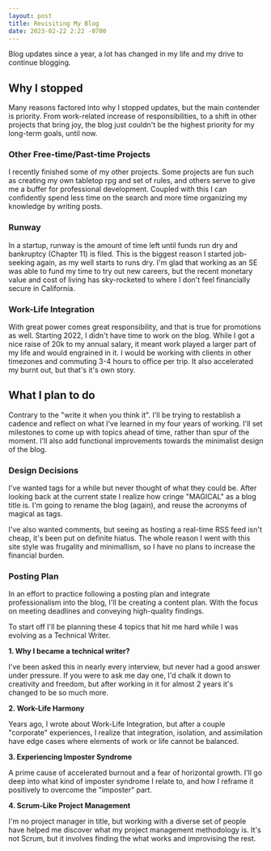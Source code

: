 ```yaml
---
layout: post
title: Revisiting My Blog
date: 2023-02-22 2:22 -0700
---
```

Blog updates since a year, a lot has changed in my life and my drive to continue blogging.

## Why I stopped

Many reasons factored into why I stopped updates, but the main contender is priority. From work-related increase of responsibilities, to a shift in other projects that bring joy, the blog just couldn't be the highest priority for my long-term goals, until now.

### Other Free-time/Past-time Projects

I recently finished some of my other projects. Some projects are fun such as creating my own tabletop rpg and set of rules, and others serve to give me a buffer for professional development. Coupled with this I can confidently spend less time on the search and more time organizing my knowledge by writing posts.

### Runway

In a startup, runway is the amount of time left until funds run dry and bankruptcy (Chapter 11) is filed. This is the biggest reason I started job-seeking again, as my well starts to runs dry. I'm glad that working as an SE was able to fund my time to try out new careers, but the recent monetary value and cost of living has sky-rocketed to where I don't feel financially secure in California.

### Work-Life Integration

With great power comes great responsibility, and that is true for promotions as well. Starting 2022, I didn't have time to work on the blog. While I got a nice raise of 20k to my annual salary, it meant work played a larger part of my life and would engrained in it. I would be working with clients in other timezones and commuting 3-4 hours to office per trip. It also accelerated my burnt out, but that's it's own story. 

## What I plan to do

Contrary to the "write it when you think it". I'll be trying to restablish a cadence and reflect on what I've learned in my four years of working. I'll set milestones to come up with topics ahead of time, rather than spur of the moment. I'll also add functional improvements towards the minimalist design of the blog. 

### Design Decisions

I've wanted tags for a while but never thought of what they could be. After looking back at the current state I realize how cringe "MAGICAL" as a blog title is. I'm going to rename the blog (again), and reuse the acronyms of magical as tags.

I've also wanted comments, but seeing as hosting a real-time RSS feed isn't cheap, it's been put on definite hiatus. The whole reason I went with this site style was frugality and minimallism, so I have no plans to increase the financial burden.

### Posting Plan

In an effort to practice following a posting plan and integrate professionalism into the blog, I'll be creating a content plan. With the focus on meeting deadlines and conveying high-quality findings.

To start off I'll be planning these 4 topics that hit me hard while I was evolving as a Technical Writer.

**1. Why I became a technical writer?**

I've been asked this in nearly every interview, but never had a good answer under pressure. If you were to ask me day one, I'd chalk it down to creativity and freedom, but after working in it for almost 2 years it's changed to be so much more.

**2. Work-Life Harmony**

Years ago, I wrote about Work-Life Integration, but after a couple "corporate" experiences, I realize that integration, isolation, and assimilation have edge cases where elements of work or life cannot be balanced.

**3. Experiencing Imposter Syndrome**

A prime cause of accelerated burnout and a fear of horizontal growth. I'll go deep into what kind of imposter syndrome I relate to, and how I reframe it positively to overcome the "imposter" part.

**4. Scrum-Like Project Management**

I'm no project manager in title, but working with a diverse set of people have helped me discover what my project management methodology is. It's not Scrum, but it involves finding the what works and improvising the rest.
